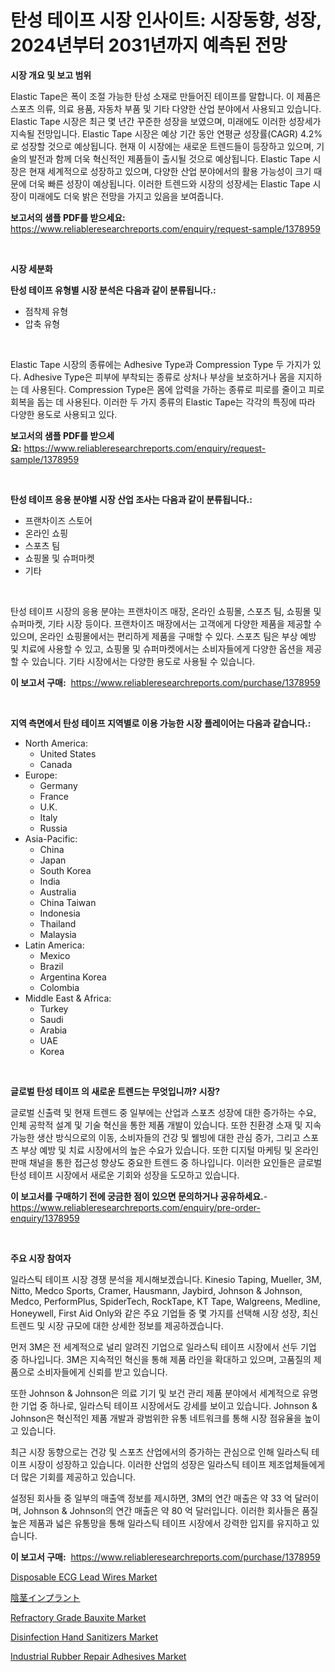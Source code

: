 <p><h1>탄성 테이프 시장 인사이트: 시장동향, 성장, 2024년부터 2031년까지 예측된 전망</h1></p><p><strong>시장 개요 및 보고 범위</strong></p>
<p><p>Elastic Tape은 폭이 조절 가능한 탄성 소재로 만들어진 테이프를 말합니다. 이 제품은 스포츠 의류, 의료 용품, 자동차 부품 및 기타 다양한 산업 분야에서 사용되고 있습니다. Elastic Tape 시장은 최근 몇 년간 꾸준한 성장을 보였으며, 미래에도 이러한 성장세가 지속될 전망입니다. Elastic Tape 시장은 예상 기간 동안 연평균 성장률(CAGR) 4.2%로 성장할 것으로 예상됩니다. 현재 이 시장에는 새로운 트렌드들이 등장하고 있으며, 기술의 발전과 함께 더욱 혁신적인 제품들이 출시될 것으로 예상됩니다. Elastic Tape 시장은 현재 세계적으로 성장하고 있으며, 다양한 산업 분야에서의 활용 가능성이 크기 때문에 더욱 빠른 성장이 예상됩니다. 이러한 트렌드와 시장의 성장세는 Elastic Tape 시장이 미래에도 더욱 밝은 전망을 가지고 있음을 보여줍니다.</p></p>
<p><strong>보고서의 샘플 PDF를 받으세요:</strong> <a href="https://www.reliableresearchreports.com/enquiry/request-sample/1378959">https://www.reliableresearchreports.com/enquiry/request-sample/1378959</a></p>
<p>&nbsp;</p>
<p><strong>시장 세분화</strong></p>
<p><strong>탄성 테이프 유형별 시장 분석은 다음과 같이 분류됩니다.:</strong></p>
<p><ul><li>점착제 유형</li><li>압축 유형</li></ul></p>
<p>&nbsp;</p>
<p><p>Elastic Tape 시장의 종류에는 Adhesive Type과 Compression Type 두 가지가 있다. Adhesive Type은 피부에 부착되는 종류로 상처나 부상을 보호하거나 몸을 지지하는 데 사용된다. Compression Type은 몸에 압력을 가하는 종류로 피로를 줄이고 피로 회복을 돕는 데 사용된다. 이러한 두 가지 종류의 Elastic Tape는 각각의 특징에 따라 다양한 용도로 사용되고 있다.</p></p>
<p><strong>보고서의 샘플 PDF를 받으세요:</strong>&nbsp;<a href="https://www.reliableresearchreports.com/enquiry/request-sample/1378959">https://www.reliableresearchreports.com/enquiry/request-sample/1378959</a></p>
<p>&nbsp;</p>
<p><strong> 탄성 테이프 응용 분야별 시장 산업 조사는 다음과 같이 분류됩니다.:</strong></p>
<p><ul><li>프랜차이즈 스토어</li><li>온라인 쇼핑</li><li>스포츠 팀</li><li>쇼핑몰 및 슈퍼마켓</li><li>기타</li></ul></p>
<p>&nbsp;</p>
<p><p>탄성 테이프 시장의 응용 분야는 프랜차이즈 매장, 온라인 쇼핑몰, 스포츠 팀, 쇼핑몰 및 슈퍼마켓, 기타 시장 등이다. 프랜차이즈 매장에서는 고객에게 다양한 제품을 제공할 수 있으며, 온라인 쇼핑몰에서는 편리하게 제품을 구매할 수 있다. 스포츠 팀은 부상 예방 및 치료에 사용할 수 있고, 쇼핑몰 및 슈퍼마켓에서는 소비자들에게 다양한 옵션을 제공할 수 있습니다. 기타 시장에서는 다양한 용도로 사용될 수 있습니다.</p></p>
<p><strong>이 보고서 구매:</strong>&nbsp; <a href="https://www.reliableresearchreports.com/purchase/1378959">https://www.reliableresearchreports.com/purchase/1378959</a></p>
<p>&nbsp;</p>
<p><strong>지역 측면에서 탄성 테이프 지역별로 이용 가능한 시장 플레이어는 다음과 같습니다.:</strong></p>
<p><ul>
    <li>
        North America:
        <ul>
            <li>United States</li>
            <li>Canada</li>
        </ul>
    </li>
    <li>
        Europe:
        <ul>
            <li>Germany</li>
            <li>France</li>
            <li>U.K.</li>
            <li>Italy</li>
            <li>Russia</li>
        </ul>
    </li>
    <li>
        Asia-Pacific:
        <ul>
            <li>China</li>
            <li>Japan</li>
            <li>South Korea</li>
            <li>India</li>
            <li>Australia</li>
            <li>China Taiwan</li>
            <li>Indonesia</li>
            <li>Thailand</li>
            <li>Malaysia</li>
        </ul>
    </li>
    <li>
        Latin America:
        <ul>
            <li>Mexico</li>
            <li>Brazil</li>
            <li>Argentina Korea</li>
            <li>Colombia</li>
        </ul>
    </li>
    <li>
        Middle East & Africa:
        <ul>
            <li>Turkey</li>
            <li>Saudi</li>
            <li>Arabia</li>
            <li>UAE</li>
            <li>Korea</li>
        </ul>
    </li>
    </ul></p>
<p>&nbsp;</p>
<p><strong>글로벌 탄성 테이프 의 새로운 트렌드는 무엇입니까? 시장?</strong></p>
<p><p>글로벌 신출력 및 현재 트렌드 중 일부에는 산업과 스포츠 성장에 대한 증가하는 수요, 인체 공학적 설계 및 기술 혁신을 통한 제품 개발이 있습니다. 또한 친환경 소재 및 지속 가능한 생산 방식으로의 이동, 소비자들의 건강 및 웰빙에 대한 관심 증가, 그리고 스포츠 부상 예방 및 치료 시장에서의 높은 수요가 있습니다. 또한 디지털 마케팅 및 온라인 판매 채널을 통한 접근성 향상도 중요한 트렌드 중 하나입니다. 이러한 요인들은 글로벌 탄성 테이프 시장에서 새로운 기회와 성장을 도모하고 있습니다.</p></p>
<p><strong>이 보고서를 구매하기 전에 궁금한 점이 있으면 문의하거나 공유하세요.</strong>- <a href="https://www.reliableresearchreports.com/enquiry/pre-order-enquiry/1378959">https://www.reliableresearchreports.com/enquiry/pre-order-enquiry/1378959</a></p>
<p>&nbsp;</p>
<p><strong>주요 시장 참여자</strong></p>
<p><p>일라스틱 테이프 시장 경쟁 분석을 제시해보겠습니다. Kinesio Taping, Mueller, 3M, Nitto, Medco Sports, Cramer, Hausmann, Jaybird, Johnson & Johnson, Medco, PerformPlus, SpiderTech, RockTape, KT Tape, Walgreens, Medline, Honeywell, First Aid Only와 같은 주요 기업들 중 몇 가지를 선택해 시장 성장, 최신 트렌드 및 시장 규모에 대한 상세한 정보를 제공하겠습니다.</p><p>먼저 3M은 전 세계적으로 널리 알려진 기업으로 일라스틱 테이프 시장에서 선두 기업 중 하나입니다. 3M은 지속적인 혁신을 통해 제품 라인을 확대하고 있으며, 고품질의 제품으로 소비자들에게 신뢰를 받고 있습니다.</p><p>또한 Johnson & Johnson은 의료 기기 및 보건 관리 제품 분야에서 세계적으로 유명한 기업 중 하나로, 일라스틱 테이프 시장에서도 강세를 보이고 있습니다. Johnson & Johnson은 혁신적인 제품 개발과 광범위한 유통 네트워크를 통해 시장 점유율을 높이고 있습니다.</p><p>최근 시장 동향으로는 건강 및 스포츠 산업에서의 증가하는 관심으로 인해 일라스틱 테이프 시장이 성장하고 있습니다. 이러한 산업의 성장은 일라스틱 테이프 제조업체들에게 더 많은 기회를 제공하고 있습니다.</p><p>설정된 회사들 중 일부의 매출액 정보를 제시하면, 3M의 연간 매출은 약 33 억 달러이며, Johnson & Johnson의 연간 매출은 약 80 억 달러입니다. 이러한 회사들은 품질 높은 제품과 넓은 유통망을 통해 일라스틱 테이프 시장에서 강력한 입지를 유지하고 있습니다.</p></p>
<p><strong>이 보고서 구매:</strong>&nbsp;&nbsp;<a href="https://www.reliableresearchreports.com/purchase/1378959">https://www.reliableresearchreports.com/purchase/1378959</a></p>
<p><p><a href="https://chivalrous-flock-a86.notion.site/Disposable-ECG-Lead-Wires-Market-Furnish-Information-about-Market-Size-Market-Share-Market-Dynamic-a06b121cbd7d439eb3fba61471f4b860">Disposable ECG Lead Wires Market</a></p><p><a href="https://github.com/nxboeu02965442/Market-Research-Report-List-1/blob/main/80204861304.md">陰茎インプラント</a></p><p><a href="https://github.com/rahu1506/Market-Research-Report-List-3/blob/main/refractory-grade-bauxite-market.md">Refractory Grade Bauxite Market</a></p><p><a href="https://issuu.com/reportprime-2/docs/disinfection-hand-sanitizers-market-size-2030.pptx">Disinfection Hand Sanitizers Market</a></p><p><a href="https://issuu.com/reportprime-2/docs/industrial-rubber-repair-adhesives-market-size-203">Industrial Rubber Repair Adhesives Market</a></p></p>
